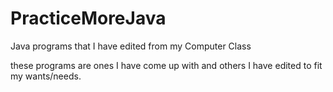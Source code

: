 # PracticeMoreJava
Java programs that I have edited from my Computer Class

these programs are ones I have come up with and others I have edited to fit my wants/needs.
